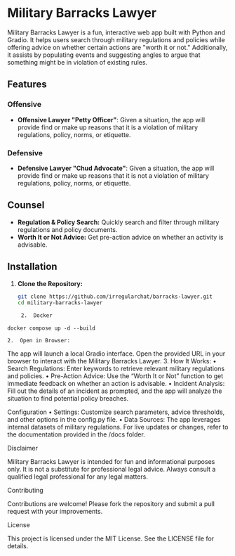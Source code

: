 # Military Barracks Lawyer

Military Barracks Lawyer is a fun, interactive web app built with Python and Gradio. It helps users search through military regulations and policies while offering advice on whether certain actions are "worth it or not." Additionally, it assists by populating events and suggesting angles to argue that something might be in violation of existing rules.

## Features
### Offensive 
- **Offensive Lawyer "Petty Officer"**: Given a situation, the app will provide find or make up reasons that it is a violation of military regulations, policy, norms, or etiquette.

### Defensive
- **Defensive Lawyer "Chud Advocate"**: Given a situation, the app will provide find or make up reasons that it is not a violation of military regulations, policy, norms, or etiquette.
## Counsel
- **Regulation & Policy Search:** Quickly search and filter through military regulations and policy documents.
- **Worth It or Not Advice:** Get pre-action advice on whether an activity is advisable.


## Installation

1. **Clone the Repository:**

   ```bash
   git clone https://github.com/irregularchat/barracks-lawyer.git
   cd military-barracks-lawyer

	2.	Docker
```
docker compose up -d --build
```

	2.	Open in Browser:
The app will launch a local Gradio interface. Open the provided URL in your browser to interact with the Military Barracks Lawyer.
	3.	How It Works:
	•	Search Regulations: Enter keywords to retrieve relevant military regulations and policies.
	•	Pre-Action Advice: Use the “Worth It or Not” function to get immediate feedback on whether an action is advisable.
	•	Incident Analysis: Fill out the details of an incident as prompted, and the app will analyze the situation to find potential policy breaches.

Configuration
	•	Settings: Customize search parameters, advice thresholds, and other options in the config.py file.
	•	Data Sources: The app leverages internal datasets of military regulations. For live updates or changes, refer to the documentation provided in the /docs folder.

Disclaimer

Military Barracks Lawyer is intended for fun and informational purposes only. It is not a substitute for professional legal advice. Always consult a qualified legal professional for any legal matters.

Contributing

Contributions are welcome! Please fork the repository and submit a pull request with your improvements.

License

This project is licensed under the MIT License. See the LICENSE file for details.

